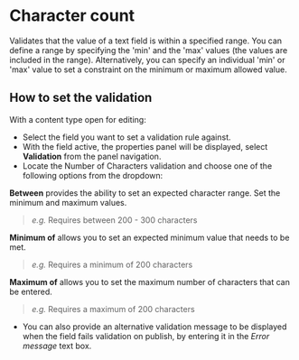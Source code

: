 # Character count
Validates that the value of a text field is within a specified range. You can define a range by specifying the 'min' and the 'max' values (the values are included in the range). Alternatively, you can specify an individual 'min' or 'max' value to set a constraint on the minimum or maximum allowed value.

## How to set the validation
With a content type open for editing:

- Select the field you want to set a validation rule against.
- With the field active, the properties panel will be displayed, select **Validation** from the panel navigation.
- Locate the Number of Characters validation and choose one of the following options from the dropdown:

**Between** provides the ability to set an expected character range. Set the minimum and maximum values.

> *e.g.* Requires between 200 - 300 characters

**Minimum of** allows you to set an expected minimum value that needs to be met.

> *e.g.* Requires a minimum of 200 characters

**Maximum of** allows you to set the maximum number of characters that can be entered.

> *e.g.* Requires a maximum of 200 characters

- You can also provide an alternative validation message to be displayed when the field fails validation on publish, by entering it in the *Error message* text box.
